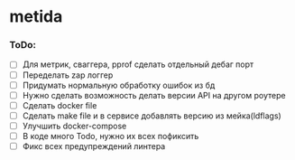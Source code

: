 # metida

### ToDo:

- [ ] Для метрик, сваггера, pprof сделать отдельный дебаг порт
- [ ] Переделать zap логгер
- [ ] Придумать нормальную обработку ошибок из бд
- [ ] Нужно сделать возможность делать версии API на другом роутере
- [ ] Сделать docker file
- [ ] Сделать make file и в сервисе добавлять версию из мейка(ldflags)
- [ ] Улучшить docker-compose
- [ ] В коде много Todo, нужно их всех пофиксить
- [ ] Фикс всех предупреждений линтера